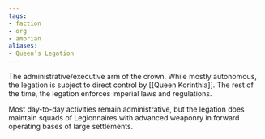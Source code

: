 ```yaml
---
tags:
- faction
- org
- ambrian
aliases:
- Queen’s Legation
---
```

The administrative/executive arm of the crown. While mostly autonomous, the legation is subject to direct control by [[Queen Korinthia]]. The rest of the time, the legation enforces imperial laws and regulations.

Most day-to-day activities remain administrative, but the legation does maintain squads of Legionnaires with advanced weaponry in forward operating bases of large settlements.